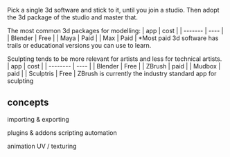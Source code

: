 Pick a single 3d software and stick to it, until you join a studio.
Then adopt the 3d package of the studio and master that.

The most common 3d packages for modelling:
| app     | cost |
| ------- | ---- |
| Blender | Free |
| Maya    | Paid |
| Max     | Paid |
*Most paid 3d software has trails or educational versions you can use to learn.

Sculpting tends to be more relevant for artists and less for technical artists.
| app      | cost |
| -------- | ---- |
| Blender  | Free |
| ZBrush   | paid |
| Mudbox   | paid |
| Sculptris | Free |
ZBrush is currently the industry standard app for sculpting

## concepts
importing & exporting

plugins & addons
scripting
automation

animation
UV / texturing

